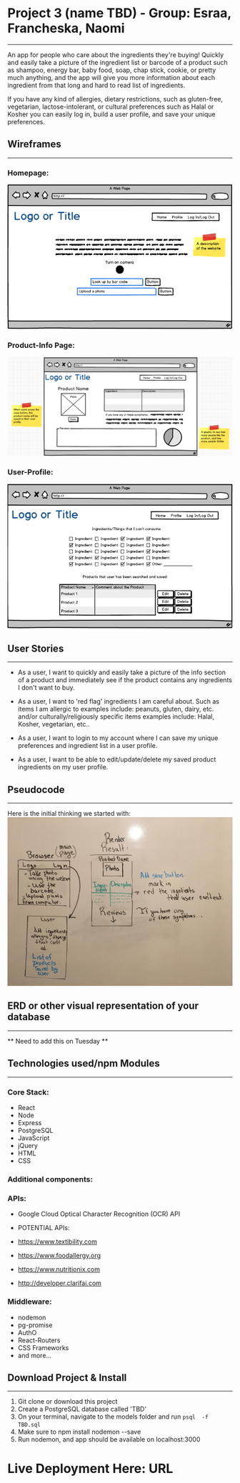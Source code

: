 # Project 3 (name TBD) - Group: Esraa, Francheska, Naomi
-----------------------

An app for people who care about the ingredients they're buying! Quickly and easily take a picture of the ingredient list or barcode of a product such as shampoo, energy bar, baby food, soap, chap stick, cookie, or pretty much anything, and the app will give you more information about each ingredient from that long and hard to read list of ingredients.

If you have any kind of allergies, dietary restrictions, such as gluten-free, vegetarian, lactose-intolerant, or cultural preferences such as Halal or Kosher you can easily log in, build a user profile, and save your unique preferences.


## Wireframes
----------

### Homepage:
![homepage](homepage.png)

### Product-Info Page:
![product-info](product-info.png)

### User-Profile:
![user-profile](user-profile.png)

## User Stories
------------

- As a user, I want to quickly and easily take a picture of the info section of a product and immediately see if the product contains any ingredients I don't want to buy. 

- As a user, I want to 'red flag' ingredients I am careful about. Such as items I am allergic to examples include: peanuts, gluten, dairy, etc. and/or culturally/religiously specific items examples include: Halal, Kosher, vegetarian, etc..

- As a user, I want to login to my account where I can save my unique preferences and ingredient list in a user profile.

- As a user, I want to be able to edit/update/delete my saved product ingredients on my user profile.

##  Pseudocode
----------

Here is the initial thinking we started with:
![initial-thinking](initial-thinking.jpg)


## ERD or other visual representation of your database
---

** Need to add this on Tuesday **

## Technologies used/npm Modules
-----------

### Core Stack:
- React
- Node
- Express
- PostgreSQL
- JavaScript
- jQuery
- HTML
- CSS

### Additional components:

### APIs:
- Google Cloud Optical Character Recognition (OCR) API

- POTENTIAL APIs: 
- https://www.textibility.com 
- https://www.foodallergy.org
- https://www.nutritionix.com
- http://developer.clarifai.com

### Middleware:
- nodemon
- pg-promise
- AuthO
- React-Routers
- CSS Frameworks
- and more...


## Download Project & Install
----------------

1. Git clone or download this project
2. Create a PostgreSQL database called 'TBD'
3. On your terminal, navigate to the models folder and run `psql  -f TBD.sql`
4. Make sure to npm install nodemon --save
5. Run nodemon, and app should be available on localhost:3000

# Live Deployment Here: URL